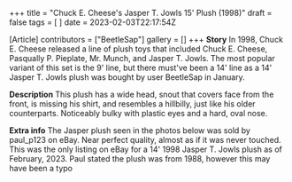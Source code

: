 +++
title = "Chuck E. Cheese's Jasper T. Jowls 15' Plush (1998)"
draft = false
tags = [ ]
date = 2023-02-03T22:17:54Z

[Article]
contributors = ["BeetleSap"]
gallery = []
+++
**Story**
     In 1998, Chuck E. Cheese released a line of plush toys that included Chuck E. Cheese, Pasqually P. Pieplate, Mr. Munch, and Jasper T. Jowls. The most popular variant of this set is 
     the 9' line, but there must've been a 14' line as a 14' Jasper T. Jowls plush was bought by user BeetleSap in January. 

**Description**
     This plush has a wide head, snout that covers face from the front, is missing his shirt, and resembles a hillbilly, just like his older counterparts. Noticeably bulky with plastic 
     eyes and a hard, oval nose.

**Extra info**
     The Jasper plush seen in the photos below was sold by paul_p123 on eBay. Near perfect quality, almost as if it was never touched. This was the only listing on eBay for a 14' 
     1998 Jasper T. Jowls plush as of February, 2023. Paul stated the plush was from 1988, however this may have been a typo










